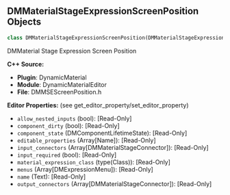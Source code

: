 ## DMMaterialStageExpressionScreenPosition Objects

```python
class DMMaterialStageExpressionScreenPosition(DMMaterialStageExpression)
```

DMMaterial Stage Expression Screen Position

**C++ Source:**

- **Plugin**: DynamicMaterial
- **Module**: DynamicMaterialEditor
- **File**: DMMSEScreenPosition.h

**Editor Properties:** (see get_editor_property/set_editor_property)

- ``allow_nested_inputs`` (bool):  [Read-Only]
- ``component_dirty`` (bool):  [Read-Only]
- ``component_state`` (DMComponentLifetimeState):  [Read-Only]
- ``editable_properties`` (Array[Name]):  [Read-Only]
- ``input_connectors`` (Array[DMMaterialStageConnector]):  [Read-Only]
- ``input_required`` (bool):  [Read-Only]
- ``material_expression_class`` (type(Class)):  [Read-Only]
- ``menus`` (Array[DMExpressionMenu]):  [Read-Only]
- ``name`` (Text):  [Read-Only]
- ``output_connectors`` (Array[DMMaterialStageConnector]):  [Read-Only]

<a id="unreal.DMMaterialStageExpressionSign"></a>